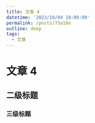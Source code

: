 ```yaml
---
title: 文章 4
datetime: '2023/10/04 10:00:00'
permalink: /posts/73a18e
outline: deep
tags:
  - 文章
---
```


# 文章 4

## 二级标题

### 三级标题
